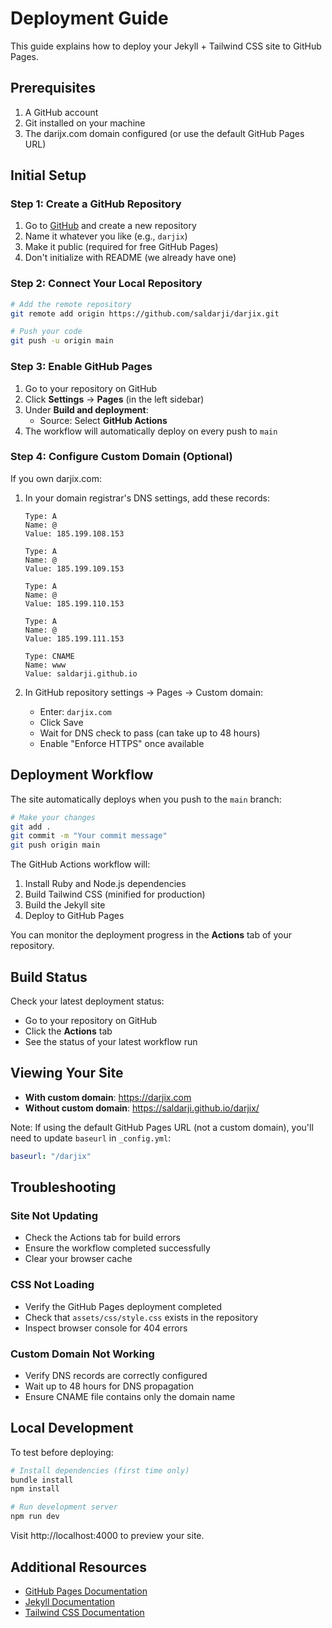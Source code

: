 # Deployment Guide

This guide explains how to deploy your Jekyll + Tailwind CSS site to GitHub Pages.

## Prerequisites

1. A GitHub account
2. Git installed on your machine
3. The darijx.com domain configured (or use the default GitHub Pages URL)

## Initial Setup

### Step 1: Create a GitHub Repository

1. Go to [GitHub](https://github.com) and create a new repository
2. Name it whatever you like (e.g., `darjix`)
3. Make it public (required for free GitHub Pages)
4. Don't initialize with README (we already have one)

### Step 2: Connect Your Local Repository

```bash
# Add the remote repository
git remote add origin https://github.com/saldarji/darjix.git

# Push your code
git push -u origin main
```

### Step 3: Enable GitHub Pages

1. Go to your repository on GitHub
2. Click **Settings** → **Pages** (in the left sidebar)
3. Under **Build and deployment**:
   - Source: Select **GitHub Actions**
4. The workflow will automatically deploy on every push to `main`

### Step 4: Configure Custom Domain (Optional)

If you own darjix.com:

1. In your domain registrar's DNS settings, add these records:
   ```
   Type: A
   Name: @
   Value: 185.199.108.153
   
   Type: A
   Name: @
   Value: 185.199.109.153
   
   Type: A
   Name: @
   Value: 185.199.110.153
   
   Type: A
   Name: @
   Value: 185.199.111.153
   
   Type: CNAME
   Name: www
   Value: saldarji.github.io
   ```

2. In GitHub repository settings → Pages → Custom domain:
   - Enter: `darjix.com`
   - Click Save
   - Wait for DNS check to pass (can take up to 48 hours)
   - Enable "Enforce HTTPS" once available

## Deployment Workflow

The site automatically deploys when you push to the `main` branch:

```bash
# Make your changes
git add .
git commit -m "Your commit message"
git push origin main
```

The GitHub Actions workflow will:
1. Install Ruby and Node.js dependencies
2. Build Tailwind CSS (minified for production)
3. Build the Jekyll site
4. Deploy to GitHub Pages

You can monitor the deployment progress in the **Actions** tab of your repository.

## Build Status

Check your latest deployment status:
- Go to your repository on GitHub
- Click the **Actions** tab
- See the status of your latest workflow run

## Viewing Your Site

- **With custom domain**: https://darjix.com
- **Without custom domain**: https://saldarji.github.io/darjix/

Note: If using the default GitHub Pages URL (not a custom domain), you'll need to update `baseurl` in `_config.yml`:

```yaml
baseurl: "/darjix"
```

## Troubleshooting

### Site Not Updating
- Check the Actions tab for build errors
- Ensure the workflow completed successfully
- Clear your browser cache

### CSS Not Loading
- Verify the GitHub Pages deployment completed
- Check that `assets/css/style.css` exists in the repository
- Inspect browser console for 404 errors

### Custom Domain Not Working
- Verify DNS records are correctly configured
- Wait up to 48 hours for DNS propagation
- Ensure CNAME file contains only the domain name

## Local Development

To test before deploying:

```bash
# Install dependencies (first time only)
bundle install
npm install

# Run development server
npm run dev
```

Visit http://localhost:4000 to preview your site.

## Additional Resources

- [GitHub Pages Documentation](https://docs.github.com/en/pages)
- [Jekyll Documentation](https://jekyllrb.com/docs/)
- [Tailwind CSS Documentation](https://tailwindcss.com/docs)

